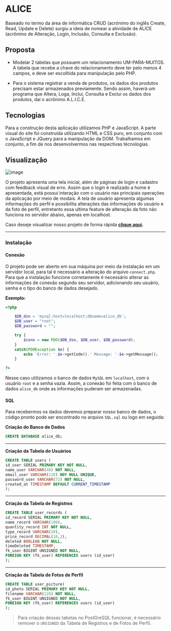 # ALICE

Baseado no termo da área de informática CRUD (acrónimo do inglês Create, Read, Update e
Delete) surgiu a ideia de nomear a atividade de ALICE (acrônimo de Alteração, Login, Inclusão,
Consulta e Exclusão).

## Proposta 

- Modelar 2 tabelas que possuem um relacionamento UM-PARA-MUITOS. A tabela que recebe a chave do relacionamento deve ter pelo menos 4 campos, e deve ser escolhida para manipulação pelo PHP.

- Para o sistema registrar a venda de produtos, os dados dos produtos precisam estar armazenados previamente. Sendo assim, haverá um programa que Altera, Loga, Inclui, Consulta e Exclui os dados dos produtos, daí o acrônimo A.L.I.C.E.

## Tecnologias 

Para a construção desta aplicação utilizamos PHP e JavaScript. A parte visual do site foi construída utilizando HTML e CSS puro, em conjunto com o JavaScript e JQuery para a manipulação da DOM. Trabalhamos em conjunto, a fim de nos desenvolvermos nas respectivas técnologias. 

## Visualização 

![image](https://user-images.githubusercontent.com/69210720/123141339-a9f63080-d42e-11eb-9eea-4e1524f3e29c.png)

O projeto apresenta uma tela inicial, além de páginas de login e cadastro com feedback visual de erro. Assim que o login é realizado a home é apresentada, está possui interação com o usuário nas principais operações da aplicação por meio de modais. A tela de usuário apresenta algumas informações do perfil e possibilita alterações das informações do usuário e da foto de perfil, entretanto essa ultima feature de alteração da foto não funciona no servidor abaixo, apenas em localhost.

Caso deseje visualizar nosso projeto de forma rápida **[clique aqui](http://200.145.153.175/felipeestevanatto/Projetos/ALICE/).**

****

### Instalação 
#### Conexão 

O projeto pode ser aberto em sua máquina por meio da instalação em um servidor local, para tal é necessário a alteração do arquivo ```connect.php```. Para que a instalação funcione corretamente é necessário alterar as informações de conexão segundo seu servidor, adicionando seu usuário, senha e o tipo do banco de dados desejado. 

**Exemplo:**

```php
<?php

    $DB_dsn = 'mysql:host=localhost;dbname=alice_db';
    $DB_user = "root";
    $DB_password = "";

    try {
        $conn = new PDO($DB_dsn, $DB_user, $DB_password);
    }
    catch(PDOException $e) {
        echo 'Error: '.$e->getCode().' Message: '.$e->getMessage(); 
    }

?>
```

Nesse caso utilizamos o banco de dados ```MySQL``` em ```localhost```, com o usuário ```root``` e a senha vazia. Assim, a conexão foi feita com o banco de dados ```alice_db``` onde as informações puderam ser armazenadas. 

#### SQL

Para recebermos os dados devemos preparar nosso banco de dados, o código pronto pode ser encontrado no arquivo ```SQL.sql``` ou logo em seguida: 

**Criação do Banco de Dados**
```sql
CREATE DATABASE alice_db;
```

****

**Criação da Tabela de Usuários**
```sql
CREATE TABLE users (
id_user SERIAL PRIMARY KEY NOT NULL,
name_user VARCHAR(40) NOT NULL,
email_user VARCHAR(128) NOT NULL UNIQUE,
password_user VARCHAR(72) NOT NULL,
created_at TIMESTAMP DEFAULT CURRENT_TIMESTAMP
);
```

****

**Criação da Tabela de Registros**
```sql
CREATE TABLE user_records (
id_record SERIAL PRIMARY KEY NOT NULL,
name_record VARCHAR(100),
quantity_record INT NOT NULL,
type_record VARCHAR(20),
price_record DECIMAL(10,2),
deleted BOOLEAN NOT NULL,
timeDeleted TIMESTAMP,
fk_user BIGINT UNSIGNED NOT NULL,
FOREIGN KEY (fk_user) REFERENCES users (id_user)
);
```

****

**Criação da Tabela de Fotos de Perfil**
```sql
CREATE TABLE user_picture(
id_photo SERIAL PRIMARY KEY NOT NULL,
filename VARCHAR(128) NOT NULL,
fk_user BIGINT UNSIGNED NOT NULL, 
FOREIGN KEY (fk_user) REFERENCES users (id_user)
);
```
>Para criação dessas tabelas no PostGreSQL funcionar, é necessário remover o ```UNSIGNED``` da Tabela de Registros e de Fotos de Perfil.